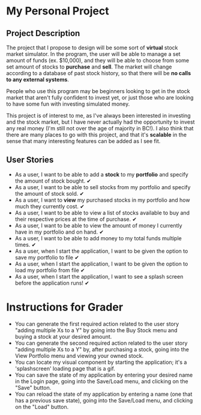 # My Personal Project


## Project Description

The project that I propose to design will be some sort of 
**virtual** stock market simulator. In the program, the user
will be able to manage a set amount of funds (ex. $10,000), 
and they will be able to choose from some set amount of stocks 
to **purchase** and **sell**. The market will change according to
a database of past stock history, so that there
will be **no calls to any external systems**.

People who use this program may be beginners looking to get in
the stock market that aren't fully confident to invest yet, 
or just those who are looking to have some fun with investing 
simulated money.

This project is of interest to me, as I've always been interested
in investing and the stock market, but I have never actually had
the opportunity to invest any real money (I'm still not over the age of
majority in BC!). I also think that there are many places to go 
with this project, and that it's **scalable** in the sense that many
interesting features can be added as I see fit.

## User Stories
- As a user, I want to be able to add a **stock** to my **portfolio** 
and specify the amount of stock bought. ✔
- As a user, I want to be able to sell stocks from my portfolio
and specify the amount of stock sold. ✔
- As a user, I want to **view** my purchased stocks in my portfolio 
and how much they currently cost. ✔
- As a user, I want to be able to view a list of stocks available to buy 
and their respective prices at the time of purchase. ✔
- As a user, I want to be able to view the amount of money I currently
have in my portfolio and on hand. ✔
- As a user, I want to be able to add money to my total funds multiple times. ✔
- As a user, when I start the application, I want to be given the option to save my
  portfolio to file ✔
- As a user, when I start the application, I want to be given the option to load my 
portfolio from file ✔
- As a user, when I start the application, I want to see a splash screen before the application runs! ✔

# Instructions for Grader
- You can generate the first required action related to the user story 
"adding multiple Xs to a Y" by going into the Buy Stock menu and buying a stock 
at your desired amount.
- You can generate the second required action related to the user story
"adding multiple Xs to a Y" by, after purchasing a stock, going into the
View Portfolio menu and viewing your owned stock.
- You can locate my visual component by starting the application; it's a 'splashscreen'
loading page that is a gif.
- You can save the state of my application by entering your desired name in the Login page, 
going into the Save/Load menu, and clicking on the "Save" button.
- You can reload the state of my application by entering a name (one that has a previous
save state), going into the Save/Load menu, and clicking on the "Load" button.
